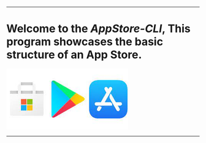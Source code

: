 _________________
# Welcome to the *AppStore-CLI*, This program showcases the basic structure of an App Store.
![alt text](src/AppStoreLogos.jpeg)
_________________